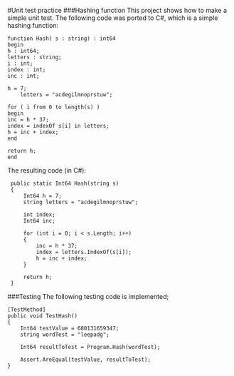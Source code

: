 #Unit test practice
###Hashing function
This project shows how to make a simple unit test. The following code was ported to C#, which is a simple hashing function:

    function Hash( s : string) : int64
    begin
    h : int64;
    letters : string;
    i : int;
    index : int;
    inc : int;
     
    h = 7;
        letters = "acdegilmnoprstuw";
    
    for ( i from 0 to length(s) )
    begin
    inc = h * 37;
    index = indexOf s[i] in letters;
    h = inc + index;
    end
    
    return h;
    end

The resulting code (in C#):

     public static Int64 Hash(string s)
     {
         Int64 h = 7;
         string letters = "acdegilmnoprstuw";
     
         int index;
         Int64 inc;
     
         for (int i = 0; i < s.Length; i++)
         {
             inc = h * 37;
             index = letters.IndexOf(s[i]);
             h = inc + index;
         }
     
         return h;
     }

###Testing
The following testing code is implemented;

    [TestMethod]
    public void TestHash()
    {
        Int64 testValue = 680131659347;
        string wordTest = "leepadg";
    
        Int64 resultToTest = Program.Hash(wordTest);
    
        Assert.AreEqual(testValue, resultToTest);
    }

